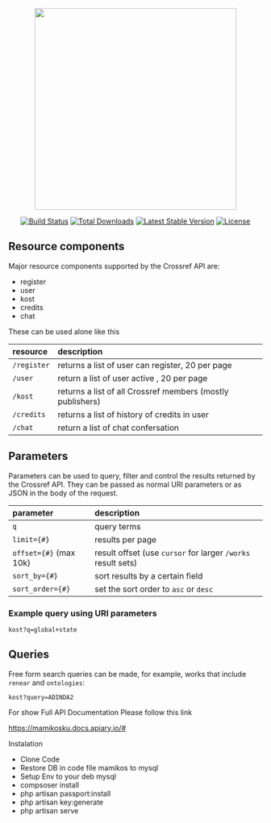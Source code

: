 <p align="center"><img src="https://res.cloudinary.com/dtfbvvkyp/image/upload/v1566331377/laravel-logolockup-cmyk-red.svg" width="400"></p>

<p align="center">
<a href="https://travis-ci.org/laravel/framework"><img src="https://travis-ci.org/laravel/framework.svg" alt="Build Status"></a>
<a href="https://packagist.org/packages/laravel/framework"><img src="https://poser.pugx.org/laravel/framework/d/total.svg" alt="Total Downloads"></a>
<a href="https://packagist.org/packages/laravel/framework"><img src="https://poser.pugx.org/laravel/framework/v/stable.svg" alt="Latest Stable Version"></a>
<a href="https://packagist.org/packages/laravel/framework"><img src="https://poser.pugx.org/laravel/framework/license.svg" alt="License"></a>
</p>

## Resource components
Major resource components supported by the Crossref API are:

- register
- user
- kost
- credits
- chat

These can be used alone like this

| resource      | description                       |
|:--------------|:----------------------------------|
| `/register`      | returns a list of user can register, 20 per page
| `/user`    | return a list of user active , 20 per page
| `/kost` | returns a list of all Crossref members (mostly publishers) |
| `/credits`      | returns a list of history of credits in user |
| `/chat`  | return a list of chat confersation



## Parameters

Parameters can be used to query, filter and control the results returned by the Crossref API. They can be passed as normal URI parameters or as JSON in the body of the request.

| parameter                    | description                 |
|:-----------------------------|:----------------------------|
| `q`                      | query terms |
| `limit={#}`                   | results per page |
| `offset={#}` (max 10k)               | result offset (use `cursor` for larger `/works` result sets)  |
| `sort_by={#}`                   | sort results by a certain field |
| `sort_order={#}`                  | set the sort order to `asc` or `desc` |


### Example query using URI parameters

    kost?q=global+state

## Queries

Free form search queries can be made, for example, works that include `renear` and `ontologies`:

    kost?query=ADINDA2

For show Full API Documentation Please follow this link
    
https://mamikosku.docs.apiary.io/#


Instalation

- Clone Code
- Restore DB in code file mamikos to mysql
- Setup Env  to your deb mysql
- compsoser install
- php artisan passport:install
- php artisan key:generate
- php artisan serve
